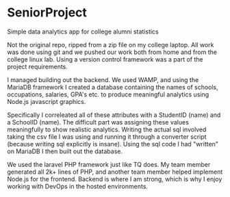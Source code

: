 # SeniorProject
Simple data analytics app for college alumni statistics

Not the original repo, ripped from a zip file on my college laptop. All work was done using git and we pushed our work both from home and from the college linux lab. Using a version control framework was a part of the project requirements.

I managed building out the backend. We used WAMP, and using the MariaDB framework I created a database containing the names of schools, occupations, salaries, GPA's etc. to produce meaningful analytics using Node.js javascript graphics. 

Specifically I correleated all of these attributes with a StudentID (name) and a SchoolID (name). The difficult part was assigning these values meaningfully to show realistic analytics. Writing the actual sql involved taking the csv file I was using and running it through a converter script (because writing sql explicitly is insane). Using the sql code I had "written" on MariaDB I then built out the database. 

We used the laravel PHP framework just like TQ does. My team member generated all 2k+ lines of PHP, and another team member helped implement Node.js for the frontend. Backend is where I am strong, which is why I enjoy working with DevOps in the hosted environments.
